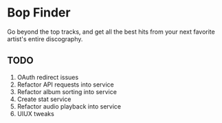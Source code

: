 # Bop Finder

Go beyond the top tracks, and get all the best hits from your next favorite artist's entire discography.

## TODO

1. OAuth redirect issues
2. Refactor API requests into service
3. Refactor album sorting into service
4. Create stat service
5. Refactor audio playback into service
6. UIUX tweaks